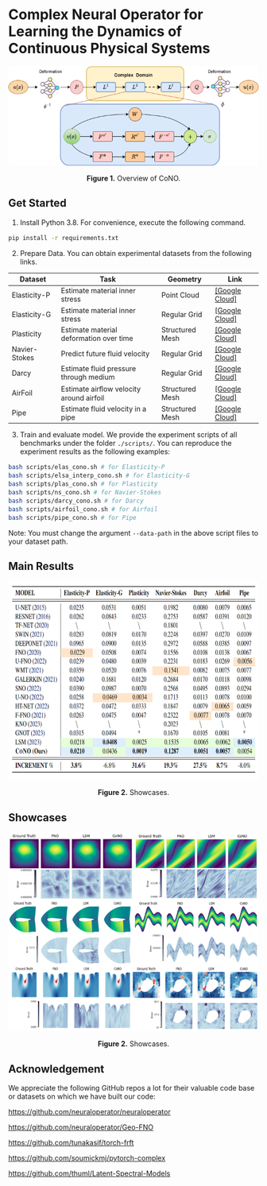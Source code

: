 
# Complex Neural Operator for Learning the Dynamics of Continuous Physical Systems

<p align="center">
<img src=".\fig\maincono (1).png" height = "200" alt="" align=center />
<br><br>
<b>Figure 1.</b> Overview of CoNO.
</p>


## Get Started

1. Install Python 3.8. For convenience, execute the following command.

```bash
pip install -r requirements.txt
```

2. Prepare Data. You can obtain experimental datasets from the following links.


| Dataset       | Task                                    | Geometry        | Link                                                         |
| ------------- | --------------------------------------- | --------------- | ------------------------------------------------------------ |
| Elasticity-P  | Estimate material inner stress          | Point Cloud     | [[Google Cloud]](https://drive.google.com/drive/folders/1YBuaoTdOSr_qzaow-G-iwvbUI7fiUzu8) |
| Elasticity-G  | Estimate material inner stress          | Regular Grid    | [[Google Cloud]](https://drive.google.com/drive/folders/1YBuaoTdOSr_qzaow-G-iwvbUI7fiUzu8) |
| Plasticity    | Estimate material deformation over time | Structured Mesh | [[Google Cloud]](https://drive.google.com/drive/folders/1YBuaoTdOSr_qzaow-G-iwvbUI7fiUzu8) |
| Navier-Stokes | Predict future fluid velocity           | Regular Grid    | [[Google Cloud]](https://drive.google.com/drive/folders/1UnbQh2WWc6knEHbLn-ZaXrKUZhp7pjt-) |
| Darcy         | Estimate fluid pressure through medium  | Regular Grid    | [[Google Cloud]](https://drive.google.com/drive/folders/1UnbQh2WWc6knEHbLn-ZaXrKUZhp7pjt-) |
| AirFoil       | Estimate airﬂow velocity around airfoil | Structured Mesh | [[Google Cloud]](https://drive.google.com/drive/folders/1YBuaoTdOSr_qzaow-G-iwvbUI7fiUzu8) |
| Pipe          | Estimate fluid velocity in a pipe       | Structured Mesh | [[Google Cloud]](https://drive.google.com/drive/folders/1YBuaoTdOSr_qzaow-G-iwvbUI7fiUzu8) |

3. Train and evaluate model. We provide the experiment scripts of all benchmarks under the folder `./scripts/`. You can reproduce the experiment results as the following examples:

```bash
bash scripts/elas_cono.sh # for Elasticity-P
bash scripts/elsa_interp_cono.sh # for Elasticity-G
bash scripts/plas_cono.sh # for Plasticity
bash scripts/ns_cono.sh # for Navier-Stokes
bash scripts/darcy_cono.sh # for Darcy
bash scripts/airfoil_cono.sh # for Airfoil
bash scripts/pipe_cono.sh # for Pipe
```
Note: You must change the argument `--data-path` in the above script files to your dataset path.

## Main Results

<p align="center">
<img src=".\fig\mainresults.png" height = "400" alt="" align=center />
<br><br>
<b>Figure 2.</b> Showcases.
</p>

## Showcases

<p align="center">
<img src=".\fig\bigshowcase (1).png" height = "400" alt="" align=center />
<br><br>
<b>Figure 2.</b> Showcases.
</p>

## Acknowledgement

We appreciate the following GitHub repos a lot for their valuable code base or datasets on which we have built our code:

https://github.com/neuraloperator/neuraloperator

https://github.com/neuraloperator/Geo-FNO

https://github.com/tunakasif/torch-frft

https://github.com/soumickmj/pytorch-complex

https://github.com/thuml/Latent-Spectral-Models
